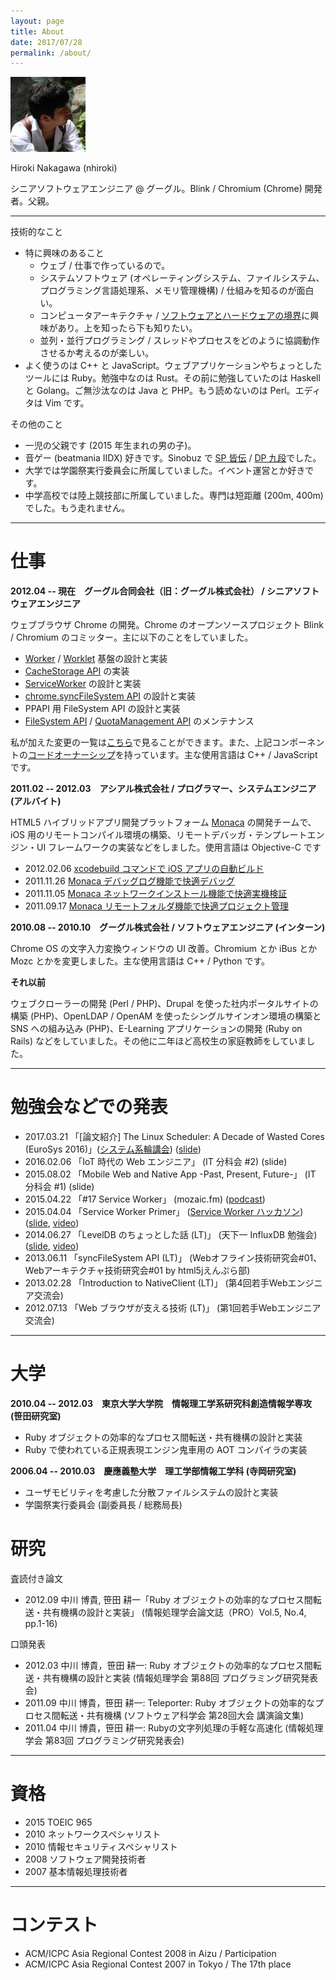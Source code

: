 ```yaml
---
layout: page
title: About
date: 2017/07/28
permalink: /about/
---
```


![Profile](/images/profile.png)

Hiroki Nakagawa (nhiroki)

シニアソフトウェアエンジニア @ グーグル。Blink / Chromium (Chrome) 開発者。父親。

---

技術的なこと

- 特に興味のあること
  - ウェブ / 仕事で作っているので。
  - システムソフトウェア (オペレーティングシステム、ファイルシステム、プログラミング言語処理系、メモリ管理機構) / 仕組みを知るのが面白い。
  - コンピュータアーキテクチャ / [ソフトウェアとハードウェアの境界](/2017/07/26/software-and-hardware)に興味があり。上を知ったら下も知りたい。
  - 並列・並行プログラミング / スレッドやプロセスをどのように協調動作させるか考えるのが楽しい。
- よく使うのは C++ と JavaScript。ウェブアプリケーションやちょっとしたツールには Ruby。勉強中なのは Rust。その前に勉強していたのは Haskell と Golang。ご無沙汰なのは Java と PHP。もう読めないのは Perl。エディタは Vim です。

その他のこと

- 一児の父親です (2015 年生まれの男の子)。
- 音ゲー (beatmania IIDX) 好きです。Sinobuz で [SP 皆伝](https://twitter.com/nhiroki_/status/823462360027254784) / [DP 九段](https://twitter.com/nhiroki_/status/842695983267954688)でした。
- 大学では学園祭実行委員会に所属していました。イベント運営とか好きです。
- 中学高校では陸上競技部に所属していました。専門は短距離 (200m, 400m) でした。もう走れません。

---

# 仕事

**2012.04 -- 現在　グーグル合同会社（旧：グーグル株式会社） / シニアソフトウェアエンジニア**

ウェブブラウザ Chrome の開発。Chrome のオープンソースプロジェクト Blink / Chromium のコミッター。主に以下のことをしていました。

* [Worker](https://html.spec.whatwg.org/multipage/workers.html#workers) / [Worklet](https://drafts.css-houdini.org/worklets/) 基盤の設計と実装
* [CacheStorage API](https://slightlyoff.github.io/ServiceWorker/spec/service_worker/#cache-objects) の実装
* [ServiceWorker](https://slightlyoff.github.io/ServiceWorker/spec/service_worker/) の設計と実装
* [chrome.syncFileSystem API](https://developer.chrome.com/apps/syncFileSystem) の設計と実装
* PPAPI 用 FileSystem API の設計と実装
* [FileSystem API](https://www.w3.org/TR/file-system-api/) / [QuotaManagement API](http://w3c.github.io/quota-api/) のメンテナンス

私が加えた変更の一覧は[こちら](https://codereview.chromium.org/search?closed=1&owner=nhiroki%40chromium.org&reviewer=&cc=&repo_guid=&base=&project=&private=1&commit=1&created_before=&created_after=&modified_before=&modified_after=&order=&format=html&keys_only=False&with_messages=False&cursor=&limit=200)で見ることができます。また、上記コンポーネントの[コードオーナーシップ](https://www.chromium.org/developers/owners-files)を持っています。主な使用言語は C++ / JavaScript です。

**2011.02 -- 2012.03　アシアル株式会社 / プログラマー、システムエンジニア (アルバイト)**

HTML5 ハイブリッドアプリ開発プラットフォーム [Monaca](https://ja.monaca.io/) の開発チームで、iOS 用のリモートコンパイル環境の構築、リモートデバッガ・テンプレートエンジン・UI フレームワークの実装などをしました。使用言語は Objective-C です

* 2012.02.06 [xcodebuild コマンドで iOS アプリの自動ビルド](http://blog.asial.co.jp/953)
* 2011.11.26 [Monaca デバッグログ機能で快適デバッグ](http://blog.asial.co.jp/942)
* 2011.11.05 [Monaca ネットワークインストール機能で快適実機検証](http://blog.asial.co.jp/936)
* 2011.09.17 [Monaca リモートフォルダ機能で快適プロジェクト管理](http://blog.asial.co.jp/926)

**2010.08 -- 2010.10　グーグル株式会社 / ソフトウェアエンジニア (インターン)**

Chrome OS の文字入力変換ウィンドウの UI 改善。Chromium とか iBus とか Mozc とかを変更しました。主な使用言語は C++ / Python です。

**それ以前**

ウェブクローラーの開発 (Perl / PHP)、Drupal を使った社内ポータルサイトの構築 (PHP)、OpenLDAP / OpenAM を使ったシングルサインオン環境の構築と SNS への組み込み (PHP)、E-Learning アプリケーションの開発 (Ruby on Rails) などをしていました。その他に二年ほど高校生の家庭教師をしていました。

---

# 勉強会などでの発表

* 2017.03.21 「[論文紹介] The Linux Scheduler: A Decade of Wasted Cores (EuroSys 2016)」([システム系輪講会](https://connpass.com/event/52323/)) ([slide](https://docs.google.com/presentation/d/1B9lC6uPxHBzWm9Elhn8cvvQXy7ykIe7EPgFe0i0hAYk/pub?start=false&loop=false&slide=id.p))
* 2016.02.06 「IoT 時代の Web エンジニア」 (IT 分科会 #2) (slide)
* 2015.08.02 「Mobile Web and Native App -Past, Present, Future-」 (IT 分科会 #1) (slide)
* 2015.04.22 「#17 Service Worker」 (mozaic.fm) ([podcast](http://mozaic.fm/post/117004083098/17-service-worker))
* 2015.04.04 「Service Worker Primer」 ([Service Worker ハッカソン](https://developers-jp.googleblog.com/2015/03/service-worker.html)) ([slide](https://docs.google.com/presentation/d/1WiL241gQYOSAV6yVlM2_hloX-fDwzWHIZXqWhuEzdX0/pub?start=false&loop=false&delayms=3000), [video](https://www.youtube.com/watch?feature=player_embedded&v=FnS0MdLM5ZU#t=285))
* 2014.06.27 「LevelDB のちょっとした話 (LT)」 (天下一 InfluxDB 勉強会) ([slide](https://docs.google.com/a/chromium.org/presentation/d/1rqB-7G1CD0PQ74UGr2OKqpwOxVenXYeJIU_FzgskvKA/edit#slide=id.p), [video](https://www.youtube.com/watch?v=gU42aRdohhM))
* 2013.06.11 「syncFileSystem API (LT)」 (Webオフライン技術研究会#01、Webアーキテクチャ技術研究会#01 by html5jえんぷら部)
* 2013.02.28 「Introduction to NativeClient (LT)」 (第4回若手Webエンジニア交流会)
* 2012.07.13 「Web ブラウザが支える技術 (LT)」 (第1回若手Webエンジニア交流会)

---

# 大学

**2010.04 -- 2012.03　東京大学大学院　情報理工学系研究科創造情報学専攻 (笹田研究室)**

* Ruby オブジェクトの効率的なプロセス間転送・共有機構の設計と実装
* Ruby で使われている正規表現エンジン鬼車用の AOT コンパイラの実装

**2006.04 -- 2010.03　慶應義塾大学　理工学部情報工学科 (寺岡研究室)**

* ユーザモビリティを考慮した分散ファイルシステムの設計と実装
* 学園祭実行委員会 (副委員長 / 総務局長)

# 研究

査読付き論文

* 2012.09 中川 博貴, 笹田 耕一「Ruby オブジェクトの効率的なプロセス間転送・共有機構の設計と実装」 (情報処理学会論文誌（PRO）Vol.5, No.4, pp.1-16)

口頭発表

* 2012.03 中川 博貴，笹田 耕一: Ruby オブジェクトの効率的なプロセス間転送・共有機構の設計と実装 (情報処理学会 第88回 プログラミング研究発表会)
* 2011.09 中川 博貴，笹田 耕一: Teleporter: Ruby オブジェクトの効率的なプロセス間転送・共有機構 (ソフトウェア科学会 第28回大会 講演論文集)
* 2011.04 中川 博貴，笹田 耕一: Rubyの文字列処理の手軽な高速化 (情報処理学会 第83回 プログラミング研究発表会)

---

# 資格

* 2015 TOEIC 965
* 2010 ネットワークスペシャリスト
* 2010 情報セキュリティスペシャリスト
* 2008 ソフトウェア開発技術者
* 2007 基本情報処理技術者

---

# コンテスト

* ACM/ICPC Asia Regional Contest 2008 in Aizu / Participation
* ACM/ICPC Asia Regional Contest 2007 in Tokyo / The 17th place
